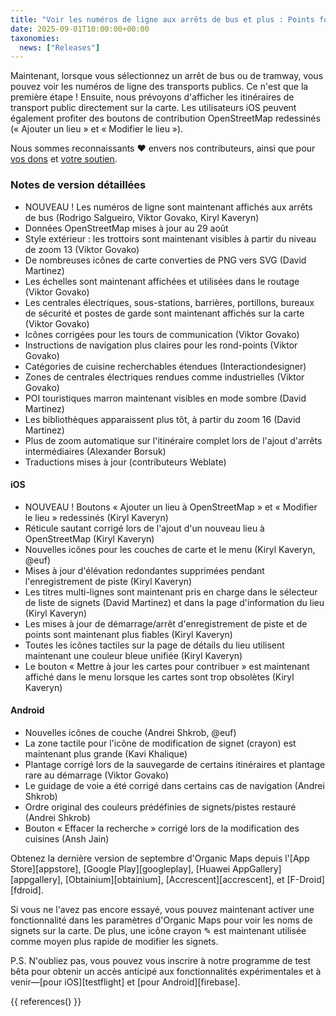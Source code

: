 ```yaml
---
title: "Voir les numéros de ligne aux arrêts de bus et plus : Points forts de la version de septembre"
date: 2025-09-01T10:00:00+00:00
taxonomies:
  news: ["Releases"]
---
```


Maintenant, lorsque vous sélectionnez un arrêt de bus ou de tramway, vous pouvez voir les numéros de ligne des transports publics. Ce n'est que la première étape ! Ensuite, nous prévoyons d'afficher les itinéraires de transport public directement sur la carte. Les utilisateurs iOS peuvent également profiter des boutons de contribution OpenStreetMap redessinés (« Ajouter un lieu » et « Modifier le lieu »).

Nous sommes reconnaissants ❤️ envers nos contributeurs, ainsi que pour [vos dons](@/donate/index.md) et [votre soutien](@/contribute/index.md).

### Notes de version détaillées

- NOUVEAU ! Les numéros de ligne sont maintenant affichés aux arrêts de bus (Rodrigo Salgueiro, Viktor Govako, Kiryl Kaveryn)
- Données OpenStreetMap mises à jour au 29 août
- Style extérieur : les trottoirs sont maintenant visibles à partir du niveau de zoom 13 (Viktor Govako)
- De nombreuses icônes de carte converties de PNG vers SVG (David Martinez)
- Les échelles sont maintenant affichées et utilisées dans le routage (Viktor Govako)
- Les centrales électriques, sous-stations, barrières, portillons, bureaux de sécurité et postes de garde sont maintenant affichés sur la carte (Viktor Govako)
- Icônes corrigées pour les tours de communication (Viktor Govako)
- Instructions de navigation plus claires pour les rond-points (Viktor Govako)
- Catégories de cuisine recherchables étendues (Interactiondesigner)
- Zones de centrales électriques rendues comme industrielles (Viktor Govako)
- POI touristiques marron maintenant visibles en mode sombre (David Martinez)
- Les bibliothèques apparaissent plus tôt, à partir du zoom 16 (David Martinez)
- Plus de zoom automatique sur l'itinéraire complet lors de l'ajout d'arrêts intermédiaires (Alexander Borsuk)
- Traductions mises à jour (contributeurs Weblate)

#### iOS
- NOUVEAU ! Boutons « Ajouter un lieu à OpenStreetMap » et « Modifier le lieu » redessinés (Kiryl Kaveryn)
- Réticule sautant corrigé lors de l'ajout d'un nouveau lieu à OpenStreetMap (Kiryl Kaveryn)
- Nouvelles icônes pour les couches de carte et le menu (Kiryl Kaveryn, @euf)
- Mises à jour d'élévation redondantes supprimées pendant l'enregistrement de piste (Kiryl Kaveryn)
- Les titres multi-lignes sont maintenant pris en charge dans le sélecteur de liste de signets (David Martinez) et dans la page d'information du lieu (Kiryl Kaveryn)
- Les mises à jour de démarrage/arrêt d'enregistrement de piste et de points sont maintenant plus fiables (Kiryl Kaveryn)
- Toutes les icônes tactiles sur la page de détails du lieu utilisent maintenant une couleur bleue unifiée (Kiryl Kaveryn)
- Le bouton « Mettre à jour les cartes pour contribuer » est maintenant affiché dans le menu lorsque les cartes sont trop obsolètes (Kiryl Kaveryn)

#### Android
- Nouvelles icônes de couche (Andrei Shkrob, @euf)
- La zone tactile pour l'icône de modification de signet (crayon) est maintenant plus grande (Kavi Khalique)
- Plantage corrigé lors de la sauvegarde de certains itinéraires et plantage rare au démarrage (Viktor Govako)
- Le guidage de voie a été corrigé dans certains cas de navigation (Andrei Shkrob)
- Ordre original des couleurs prédéfinies de signets/pistes restauré (Andrei Shkrob)
- Bouton « Effacer la recherche » corrigé lors de la modification des cuisines (Ansh Jain)

Obtenez la dernière version de septembre d'Organic Maps depuis l'[App Store][appstore], [Google Play][googleplay], [Huawei AppGallery][appgallery], [Obtainium][obtainium], [Accrescent][accrescent], et [F-Droid][fdroid].

Si vous ne l'avez pas encore essayé, vous pouvez maintenant activer une fonctionnalité dans les paramètres d'Organic Maps pour voir les noms de signets sur la carte. De plus, une icône crayon ✎ est maintenant utilisée comme moyen plus rapide de modifier les signets.

P.S. N'oubliez pas, vous pouvez vous inscrire à notre programme de test bêta pour obtenir un accès anticipé aux fonctionnalités expérimentales et à venir—[pour iOS][testflight] et [pour Android][firebase].

{{ references() }}
